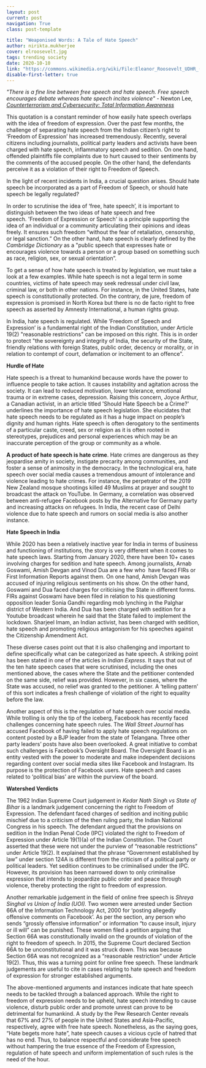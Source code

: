 ```yaml
---
layout: post
current: post
navigation: True
class: post-template

title: "Weaponised Words: A Tale of Hate Speech"
author: nirikta.mukherjee
cover: elroosevelt.jpg
tags: trending society
date: 2020-10-10
link: "https://commons.wikimedia.org/wiki/File:Eleanor_Roosevelt_UDHR_(27758131387).jpg"
disable-first-letter: true
---
```

<p><em >"There is a fine line between free speech and hate speech. Free speech encourages debate whereas hate speech incites violence" -</em><em > </em>Newton Lee,<em > </em><a href="https://www.goodreads.com/work/quotes/24289059" rel="noopener noreferrer" target="_blank" ><em>Counterterrorism and Cybersecurity: Total Information Awareness</em></a></p><p>This quotation is a constant reminder of how easily hate speech overlaps with the idea of freedom of expression.&nbsp;Over the past few months, the challenge of separating hate speech from the Indian citizen’s right to ‘Freedom of Expression’ has increased tremendously. Recently, several citizens including journalists, political party leaders and activists have been charged with hate speech, inflammatory speech and sedition. On one hand, offended plaintiffs file complaints due to hurt caused to their sentiments by the comments of the accused people. On the other hand, the defendants perceive it as a violation of their right to Freedom of Speech.&nbsp;</p><p>In the light of recent incidents in India, a crucial question arises.&nbsp;Should hate speech be incorporated as a part of Freedom of Speech, or should hate speech be legally regulated?&nbsp;</p><p>In order to scrutinise the idea of ‘free, hate speech’, it is important to distinguish between the two ideas of hate speech and free speech.&nbsp;'Freedom of Expression or Speech' is a principle supporting the idea of an individual or a community articulating their opinions and ideas freely. It ensures such freedom “without the fear of retaliation, censorship, or legal sanction.” On the other hand, hate speech is clearly defined by the <em >Cambridge Dictionary</em> as a "public speech that expresses hate or encourages violence towards a person or a group based on something such as race, religion, sex, or sexual orientation”.</p><p>To get a sense of how hate speech is treated by legislation, we must take a look at a few examples. While hate speech is not a legal term in some countries, victims of hate speech may seek redressal under civil law, criminal law, or both in other nations. For instance, in the United States, hate speech is constitutionally protected. On the contrary, de jure, freedom of expression is promised in North Korea but there is no de facto right to free speech as asserted by Amnesty International, a human rights group.&nbsp;</p><p>In India, hate speech is regulated. While ‘Freedom of Speech and Expression’ is a fundamental right of the Indian Constitution, under Article 19(2) "reasonable restrictions" can be imposed on this right. This is in order to protect "the sovereignty and integrity of India, the security of the State, friendly relations with foreign States, public order, decency or morality, or in relation to contempt of court, defamation or incitement to an offence".</p><p><strong >Hurdle of Hate&nbsp;</strong></p><p>Hate speech is a threat to humankind because words have the power to influence people to take action. It causes instability and agitation across the society. It can lead to reduced motivation, lower tolerance, emotional trauma or in extreme cases, depression.&nbsp;Raising this concern, Joyce Arthur, a Canadian activist, in an article titled 'Should Hate Speech be a Crime?' underlines the importance of hate speech legislation. She elucidates that hate speech needs to be regulated as it has a huge impact on people’s dignity and human rights. Hate speech is often derogatory to the sentiments of a particular caste, creed, sex or religion as it is often rooted in stereotypes, prejudices and personal experiences which may be an inaccurate perception of the group or community as a whole.</p><p><strong >A product of hate speech is hate crime</strong>. Hate crimes are dangerous as they jeopardise amity in society, instigate precarity among communities, and foster a sense of animosity in the democracy.&nbsp;In the technological era, hate speech over social media causes a tremendous amount of intolerance and violence leading to hate crimes. For instance, the perpetrator of the 2019 New Zealand mosque shootings killed 49 Muslims at prayer and sought to broadcast the attack on YouTube. In Germany, a correlation was observed between anti-refugee Facebook posts by the Alternative for Germany party and increasing attacks on refugees. In India, the recent case of Delhi violence due to hate speech and rumors on social media is also another instance.&nbsp;</p><p><strong >Hate Speech in India&nbsp;</strong></p><p>While 2020 has been a relatively inactive year for India in terms of business and functioning of institutions, the story is very different when it comes to hate speech laws. Starting from January 2020, there have been 10+ cases involving charges for sedition and hate speech.&nbsp;Among journalists, Arnab Goswami, Amish Devgan and Vinod Dua are a few who&nbsp; have faced FIRs or First Information Reports against them. On one hand, Amish Devgan was accused of injuring religious sentiments on his show. On the other hand, Goswami and Dua faced charges for criticising the State in different forms. FIRs against Goswami have been filed in relation to his questioning opposition leader Sonia Gandhi regarding mob lynching in the Palghar district of Western India. And Dua has been charged with sedition for a Youtube broadcast wherein he said that the State failed to implement the lockdown.&nbsp;Sharjeel Imam, an Indian activist, has been charged with sedition, hate speech and promoting religious antagonism for his speeches against the Citizenship Amendment Act.&nbsp;</p><p>These diverse cases point out that it is also challenging and important to define specifically what can be categorized as hate speech.&nbsp;A striking point has been stated in one of the articles in <em >Indian Express</em>. It says that out of the ten hate speech cases that were scrutinised, including the ones mentioned above, the cases where the State and the petitioner contended on the same side, relief was provided. However, in six cases, where the State was accused, no relief was granted to the petitioner. A ‘telling pattern’ of this sort indicates a fresh challenge of violation of the right to equality before the law.&nbsp;</p><p>Another aspect of this is the regulation of hate speech over social media. While trolling is only the tip of the iceberg, Facebook has recently faced challenges concerning hate speech rules. The <em >Wall Street Journal</em> has accused Facebook of having failed to apply hate speech regulations on content posted by a BJP leader from the state of Telangana. Three other party leaders’ posts have also been overlooked.&nbsp;A great initiative to combat such challenges is Facebook’s Oversight Board. The Oversight Board is an entity vested with the power to moderate and make independent decisions regarding content over social media sites like Facebook and Instagram. Its purpose is the protection of Facebook users. Hate speech and cases related to ‘political bias’ are within the purview of the board.&nbsp;</p><p><strong >Watershed Verdicts&nbsp;</strong></p><p>The 1962 Indian Supreme Court judgement in <em >Kedar Nath Singh vs State of Bihar</em> is a landmark judgement concerning the right to Freedom of Expression. The defendant faced charges of sedition and inciting public mischief due to a criticism of the then ruling party, the Indian National Congress in his speech. The defendant argued that the provisions on sedition in the Indian Penal Code (IPC) violated the right to Freedom of Expression under Article 19(1)(a) of the Indian Constitution.&nbsp;The Court asserted that these were not under the purview of “reasonable restrictions” under Article 19(2). It explained that the phrase “Government established by law” under section 124A is different from the criticism of a political party or political leaders.&nbsp;Yet sedition continues to be criminalised under the IPC. However, its provision has been narrowed down to only criminalise expression that intends to jeopardize public order and peace through violence, thereby protecting the right to freedom of expression.&nbsp;</p><p>Another remarkable judgement in the field of online free speech is <em >Shreya Singhal vs Union of India (UOI).</em> Two women were arrested under Section 66A of the Information Technology Act, 2000 for ‘posting allegedly offensive comments on Facebook’. As per the section, any person who sends “grossly offensive information” or information “to cause insult, injury or ill will” can be punished. These women filed a petition arguing that Section 66A was constitutionally invalid on the grounds of violation of the right to freedom of speech.&nbsp;In 2015, the Supreme Court declared Section 66A to be unconstitutional and it was struck down. This was because Section 66A was not recognized as a “reasonable restriction” under Article 19(2). Thus, this was a turning point for online free speech.&nbsp;These landmark judgements are useful to cite in cases relating to hate speech and freedom of expression for stronger established arguments.&nbsp;</p><p>The above-mentioned arguments and instances indicate that hate speech needs to be tackled through a balanced approach. While the right to freedom of expression needs to be upheld, hate speech intending to cause violence, disturb public order and promote unrest can prove to be detrimental for humankind.&nbsp;A study by the Pew Research Center reveals that 67% and 27% of people in the United States and Asia-Pacific, respectively, agree with free hate speech. Nonetheless, as the saying goes, “Hate begets more hate”, hate speech causes a vicious cycle of hatred that has no end.&nbsp;Thus, to balance respectful and considerate free speech without hampering the true essence of the Freedom of Expression, regulation of hate speech and uniform implementation of such rules is the need of the hour.</p>
